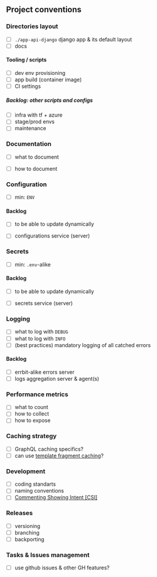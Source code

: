 ## Project conventions


### Directories layout

- [ ] `./app-api-django` django app & its default layout
- [ ] docs

#### Tooling / scripts
- [ ] dev env provisioning
- [ ] app build (container image)
- [ ] CI settings

##### Backlog: other scripts and configs
- [ ] infra with tf + azure
- [ ] stage/prod envs
- [ ] maintenance

### Documentation
- [ ] what to document
- [ ] how to document


### Configuration
- [ ] min: `ENV`

#### Backlog
- [ ] to be able to update dynamically
- [ ] configurations service (server)


### Secrets
- [ ] min: `.env`-alike

#### Backlog
- [ ] to be able to update dynamically
- [ ] secrets service (server)


### Logging
- [ ] what to log with `DEBUG`
- [ ] what to log with `INFO`
- [ ] (best practices) mandatory logging of all catched errors

#### Backlog
- [ ] errbit-alike errors server
- [ ] logs aggregation server & agent(s)

### Performance metrics
- [ ] what to count
- [ ] how to collect
- [ ] how to expose

### Caching strategy
- [ ] GraphQL caching specifics?
- [ ] can use [template fragment caching](https://docs.djangoproject.com/en/4.2/topics/cache/#template-fragment-caching)?

### Development

- [ ] coding standarts
- [ ] naming conventions
- [ ] [Commenting Showing Intent [CSI]](https://standards.mousepawmedia.com/en/latest/csi.html)

### Releases
- [ ] versioning
- [ ] branching
- [ ] backporting

### Tasks & Issues management
- [ ] use github issues & other GH features?
